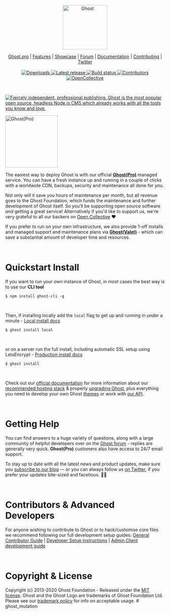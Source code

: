 <p align="center">
  <a href="https://ghost.org">
    <img src="https://user-images.githubusercontent.com/120485/43974508-b64b2fe8-9cd2-11e8-8e58-707254b8817c.png" width="140px" alt="Ghost" />
  </a>
</p>
<p align="center">
    <a href="https://ghost.org">Ghost.org</a> |
    <a href="https://ghost.org/features">Features</a> |
    <a href="https://ghost.org/customers">Showcase</a> |
    <a href="https://forum.ghost.org">Forum</a> |
    <a href="https://ghost.org/docs/">Documentation</a> |
    <a href="https://github.com/TryGhost/Ghost/blob/master/.github/CONTRIBUTING.md">Contributing</a> |
    <a href="https://twitter.com/ghost">Twitter</a>
    <br /><br />
    <a href="https://ghost.org">
        <img src="https://img.shields.io/badge/downloads-2M-brightgreen.svg" alt="Downloads" />
    </a>
    <a href="https://github.com/TryGhost/Ghost/releases/">
        <img src="https://img.shields.io/github/release/TryGhost/Ghost.svg" alt="Latest release" />
    </a>
    <a href="https://github.com/TryGhost/Ghost/actions">
        <img src="https://github.com/TryGhost/Ghost/workflows/Test%20Suite/badge.svg?branch=master" alt="Build status" />
    </a>
    <a href="https://github.com/TryGhost/Ghost/contributors/">
        <img src="https://img.shields.io/github/contributors/TryGhost/Ghost.svg" alt="Contributors" />
    </a>
    <a href="https://opencollective.com/ghost">
        <img src="https://opencollective.com/ghost/backers/badge.svg" alt="OpenCollective" />
    </a>
</p>

&nbsp;

<a href="https://ghost.org"><img src="https://user-images.githubusercontent.com/120485/66918181-f88fdc80-f048-11e9-8135-d9c0e7b35ebc.png" alt="Fiercely independent, professional publishing. Ghost is the most popular open source, headless Node.js CMS which already works with all the tools you know and love." /></a>

<a href="https://ghost.org/pricing"><img src="https://user-images.githubusercontent.com/120485/43995179-556d7620-9da1-11e8-8410-4b2ba48ea8d0.png" alt="Ghost(Pro)" width="165px" /></a>

The easiest way to deploy Ghost is with our official **[Ghost(Pro)](https://ghost.org/pricing/)** managed service. You can have a fresh instance up and running in a couple of clicks with a worldwide CDN, backups, security and maintenance all done for you.

Not only will it save you hours of maintenance per month, but all revenue goes to the Ghost Foundation, which funds the maintenance and further development of Ghost itself. So you’ll be supporting open source software *and* getting a great service! Alternatively if you'd like to support us, we're very grateful to all our backers on [Open Collective](https://opencollective.com/ghost) :heart:

If you prefer to run on your own infrastructure, we also provide 1-off installs and managed support and maintenance plans via **[Ghost(Valet)](https://valet.ghost.org)** - which can save a substantial amount of developer time and resources.

&nbsp;

# Quickstart Install

If you want to run your own instance of Ghost, in most cases the best way is to use our **CLI tool**

```
$ npm install ghost-cli -g
```

&nbsp;

Then, if installing locally add the `local` flag to get up and running in under a minute - [Local install docs](https://ghost.org/docs/install/local/)

```
$ ghost install local
```

&nbsp;

or on a server run the full install, including automatic SSL setup using LetsEncrypt - [Production install docs](https://ghost.org/docs/install/ubuntu/)

```
$ ghost install
```

&nbsp;

Check out our [official documentation](https://ghost.org/docs/) for more information about our [recommended hosting stack](https://ghost.org/docs/concepts/hosting/) & properly [upgrading Ghost](https://ghost.org/faq/upgrade-to-ghost-2-0/), plus everything you need to develop your own Ghost [themes](https://ghost.org/docs/api/handlebars-themes/) or work with [our API](https://ghost.org/docs/api/).

&nbsp;


# Getting Help

You can find answers to a huge variety of questions, along with a large community of helpful developers over on the [Ghost forum](https://forum.ghost.org/) - replies are generally very quick. **Ghost(Pro)** customers also have access to 24/7 email support.

To stay up to date with all the latest news and product updates, make sure you [subscribe to our blog](https://ghost.org/blog/) — or you can always follow us [on Twitter](https://twitter.com/Ghost), if you prefer your updates bite-sized and facetious. :saxophone::turtle:

&nbsp;


# Contributors & Advanced Developers

For anyone wishing to contribute to Ghost or to hack/customise core files we recommend following our full development setup guides: [General Contributor Guide](https://ghost.org/docs/concepts/contributing/) | [Developer Setup Instructions](https://ghost.org/docs/install/source/) | [Admin Client development guide](https://ghost.org/docs/install/source/#ghost-admin)

&nbsp;


# Copyright & License

Copyright (c) 2013-2020 Ghost Foundation - Released under the [MIT license](LICENSE). Ghost and the Ghost Logo are trademarks of Ghost Foundation Ltd. Please see our [trademark policy](https://ghost.org/trademark/) for info on acceptable usage.
#   g h o s t _ m u t a t i o n  
 